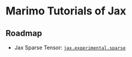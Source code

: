 # Marimo Tutorials of Jax

## Roadmap

-   Jax Sparse Tensor:
    [`jax.experimental.sparse`](https://jax.readthedocs.io/en/latest/jax.experimental.sparse.html)
